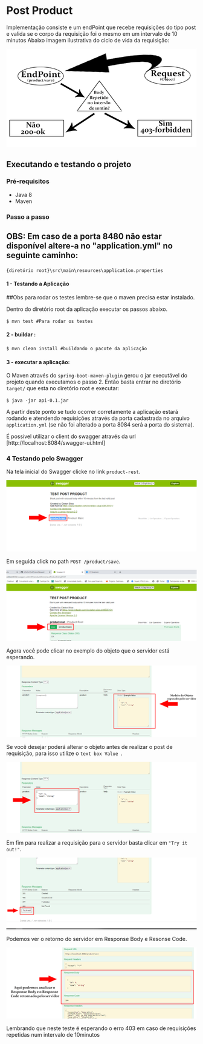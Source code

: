 # Post Product
Implementação consiste e um endPoint que recebe requisições do tipo post e valida se o corpo da requisição foi o mesmo em um intervalo de 10 minutos
Abaixo imagem ilustrativa do ciclo de vida da requisição:

![alt text](imgs/octo_events.png)

## Executando e testando o projeto

### Pré-requisitos
* Java 8
* Maven
### Passo a passo
## OBS: Em caso de a porta 8480 não estar disponível altere-a no "application.yml" no seguinte caminho:
`{diretório root}\src\main\resources\application.properties`

#### 1 - Testando a Aplicação
##Obs para rodar os testes lembre-se que o maven precisa estar instalado. 

Dentro do diretório root da aplicação executar os passos abaixo.

`$ mvn test #Para rodar os testes`

#### 2 -  buildar :
`$ mvn clean install #buildando o pacote da aplicação`

#### 3 - executar a aplicação:

O Maven através do `spring-boot-maven-plugin` gerou o jar executável do projeto quando executamos o passo 2.
Então basta entrar no diretório `target/` que esta no diretório root e executar:

`$ java -jar api-0.1.jar`

A partir deste ponto se tudo ocorrer corretamente a aplicação estará rodando 
e atendendo requisições através da porta cadastrada no arquivo `application.yml` (se não foi alterado a porta 8084 será a porta do sistema).

É possível utilizar o client do swagger através da url [http://localhost:8084/swagger-ui.html]

### 4 Testando pelo Swagger

Na tela inicial do Swagger clicke no link `product-rest`.

![alt text](imgs/Swagger10.png)


Em seguida click no path `POST /product/save`.

![alt text](imgs/Swagger2.png)

Agora você pode clicar no exemplo do objeto que o servidor está esperando.

![alt text](imgs/Swagger3.png)

Se você desejar poderá alterar o objeto antes de realizar o post de requisição, para isso utilize o `text box Value `. 

![alt text](imgs/Swagger4.png)

Em fim para realizar a requisição para o servidor basta clicar em `"Try it out!"`.

![alt text](imgs/Swagger5.png)

Podemos ver o retorno do servidor em Response Body e Resonse Code.

![alt text](imgs/Swagger6.png)

Lembrando que neste teste é esperando o erro 403 em caso de requisições repetidas num intervalo de 10minutos
